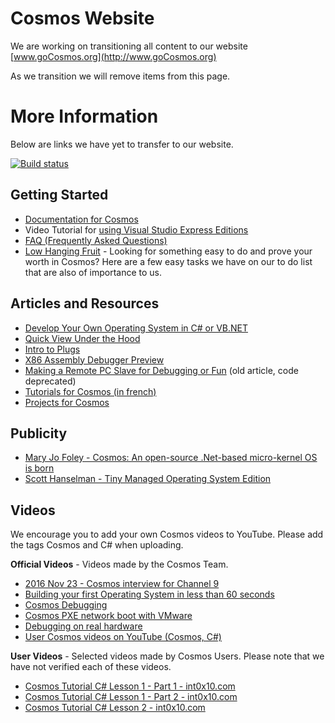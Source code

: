 # Cosmos Website

We are working on transitioning all content to our website [www.goCosmos.org](http://www.goCosmos.org)

As we transition we will remove items from this page. 


# More Information

Below are links we have yet to transfer to our website.

[![Build status](https://ci.appveyor.com/api/projects/status/kust7g5dlnykhkaf/branch/master?svg=true)](https://ci.appveyor.com/project/CosmosOS/cosmos/branch/master)


Getting Started
---------

* [Documentation for Cosmos](https://github.com/CosmosOS/Cosmos/wiki)
* Video Tutorial for [using Visual Studio Express Editions](https://www.youtube.com/watch?v=NNl8S2xOtdo)
* [FAQ (Frequently Asked Questions)](https://github.com/CosmosOS/Cosmos/wiki/FAQ)
* [Low Hanging Fruit](https://github.com/CosmosOS/Cosmos/issues?q=is%3Aopen+is%3Aissue+label%3Acomplexity_low+sort%3Acreated-asc) - Looking for something easy to do and prove your worth in Cosmos? Here are a few easy tasks we have on our to do list that are also of importance to us.

Articles and Resources
---------

* [Develop Your Own Operating System in C# or VB.NET](https://github.com/CosmosOS/Cosmos/wiki/Develop-Your-Own-Operating-System-in-C%23-or-VB.NET)
* [Quick View Under the Hood](https://github.com/CosmosOS/Cosmos/wiki/Quick-look-under-the-hood)
* [Intro to Plugs](https://github.com/CosmosOS/Cosmos/wiki/Intro-to-Plugs)
* [X86 Assembly Debugger Preview](https://github.com/CosmosOS/Cosmos/wiki/Visual-Studio-X86-Assembly-Debugger)
* [Making a Remote PC Slave for Debugging or Fun](http://www.codeproject.com/Articles/413942/Making-a-Remote-PC-Slave-for-Debugging-or-Fun) (old article, code deprecated)
* [Tutorials for Cosmos (in french)](http://www.customprotocol.com/tags/cosmos/)
* [Projects for Cosmos](https://github.com/CosmosOS/Cosmos/wiki/Cosmos-Projects)


Publicity
---------

* [Mary Jo Foley - Cosmos: An open-source .Net-based micro-kernel OS is born](http://www.zdnet.com/blog/microsoft/cosmos-an-open-source-net-based-microkernel-os-is-born/1162)
* [Scott Hanselman - Tiny Managed Operating System Edition](http://www.hanselman.com/blog/TheWeeklySourceCode15TinyManagedOperatingSystemEdition.aspx)


Videos
---------

We encourage you to add your own Cosmos videos to YouTube. Please add the tags Cosmos and C# when uploading.

**Official Videos** - Videos made by the Cosmos Team.

* [2016 Nov 23 - Cosmos interview for Channel 9](https://www.youtube.com/watch?v=wgEBo-u19Wc&feature=youtu.be)
* [Building your first Operating System in less than 60 seconds](http://www.youtube.com/watch?v=k5UPuPCY-5U)
* [Cosmos Debugging](http://www.youtube.com/watch?v=oInLSZia4pQ)
* [Cosmos PXE network boot with VMware](http://www.youtube.com/watch?v=kXwlg-NN8NI)
* [Debugging on real hardware](http://www.youtube.com/watch?v=d_1Bup3TR_M)
* [User Cosmos videos on YouTube (Cosmos, C#)](http://www.youtube.com/results?search_query=cosmos+c%23)

**User Videos** - Selected videos made by Cosmos Users. Please note that we have not verified each of these videos.

* [Cosmos Tutorial C# Lesson 1 - Part 1 - int0x10.com](https://www.youtube.com/watch?v=oKW3BrclAUY)
* [Cosmos Tutorial C# Lesson 1 - Part 2 - int0x10.com](https://www.youtube.com/watch?v=V_Bxq0aGs_A)
* [Cosmos Tutorial C# Lesson 2 - int0x10.com](https://www.youtube.com/watch?v=5Wzp1bGr8o0)